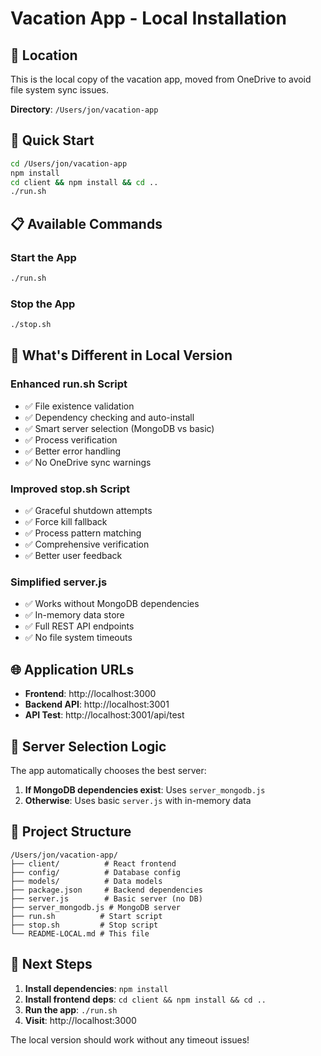 # Vacation App - Local Installation

## 📍 Location
This is the local copy of the vacation app, moved from OneDrive to avoid file system sync issues.

**Directory**: `/Users/jon/vacation-app`

## 🚀 Quick Start

```bash
cd /Users/jon/vacation-app
npm install
cd client && npm install && cd ..
./run.sh
```

## 📋 Available Commands

### Start the App
```bash
./run.sh
```

### Stop the App
```bash
./stop.sh
```

## 🔧 What's Different in Local Version

### **Enhanced run.sh Script**
- ✅ File existence validation
- ✅ Dependency checking and auto-install
- ✅ Smart server selection (MongoDB vs basic)
- ✅ Process verification
- ✅ Better error handling
- ✅ No OneDrive sync warnings

### **Improved stop.sh Script**
- ✅ Graceful shutdown attempts
- ✅ Force kill fallback
- ✅ Process pattern matching
- ✅ Comprehensive verification
- ✅ Better user feedback

### **Simplified server.js**
- ✅ Works without MongoDB dependencies
- ✅ In-memory data store
- ✅ Full REST API endpoints
- ✅ No file system timeouts

## 🌐 Application URLs

- **Frontend**: http://localhost:3000
- **Backend API**: http://localhost:3001
- **API Test**: http://localhost:3001/api/test

## 🔄 Server Selection Logic

The app automatically chooses the best server:

1. **If MongoDB dependencies exist**: Uses `server_mongodb.js`
2. **Otherwise**: Uses basic `server.js` with in-memory data

## 📁 Project Structure

```
/Users/jon/vacation-app/
├── client/          # React frontend
├── config/          # Database config
├── models/          # Data models
├── package.json     # Backend dependencies
├── server.js        # Basic server (no DB)
├── server_mongodb.js # MongoDB server
├── run.sh          # Start script
├── stop.sh         # Stop script
└── README-LOCAL.md # This file
```

## 🎯 Next Steps

1. **Install dependencies**: `npm install`
2. **Install frontend deps**: `cd client && npm install && cd ..`
3. **Run the app**: `./run.sh`
4. **Visit**: http://localhost:3000

The local version should work without any timeout issues!